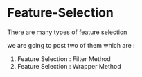 # Feature-Selection

There are many types of feature selection

we are going to post two of them which are : 

1. Feature Selection : Filter Method
2. Feature Selection : Wrapper Method
